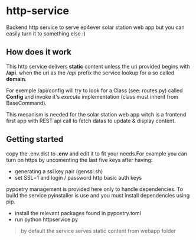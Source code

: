 # http-service

Backend http service to serve ep4ever solar station web app
but you can easily turn it to something else :)

## How does it work

This http service delivers **static** content unless the uri provided begins with **/api**.
when the uri as the */api* prefix the service lookup for a so called **domain**.

For exemple /api/config will try to look for a Class (see: routes.py) called **Config** and
invoke it's *execute* implementation (class must inherit from BaseCommand).

This mecanism is needed for the solar station web app witch is a frontend first app with
REST api call to fetch datas to update & display content.

## Getting started

copy the .env.dist to **.env** and edit it to fit your needs.For example you can turn on
https by uncomenting the last five keys after having:

- generating a ssl key pair (genssl.sh)
- set SSL=1 and login / password http basic auth keys

pypoetry management is provided here only to handle dependencies. To build the service
pyinstaller is use and you must install dependencies using pip.

- install the relevant packages found in pypoetry.toml
- run python httpservice.py

> by default the service serves static content from webapp folder

